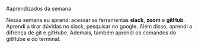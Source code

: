 #aprendizados da semana

Nessa semana eu aprendi acessar as ferramentas **slack**, **zoom** e **gitHub**. Aprendi a tirar dúvidas no slack, pesquisar no google. Além disso, aprendi a difrença de git e gitHube. Ademais, também aprendi os comandos do gitHube e do terminal. 